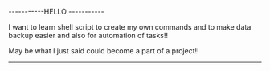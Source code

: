 -----------HELLO -----------

I want to learn shell script to create my own commands and to make data backup easier and also for automation of tasks!!


May be what I just said could become a part of a project!!

-----------------------------------------------------------------------------------------
